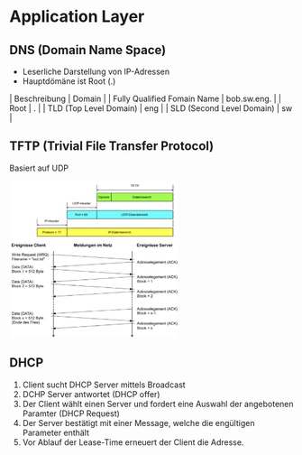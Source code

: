 # Application Layer

## DNS (Domain Name Space)
- Leserliche Darstellung von IP-Adressen
- Hauptdömäne ist Root (.)


| Beschreibung | Domain |
| Fully Qualified Fomain Name | bob.sw.eng. |
| Root | . |
| TLD (Top Level Domain) | eng |
| SLD (Second Level Domain) | sw |

## TFTP (Trivial File Transfer Protocol)

Basiert auf UDP

<img src="media/tftp_header.png" width="300">

<img src="media/tftp_protocol.png" width="300">


## DHCP

1. Client sucht DHCP Server mittels Broadcast
2. DCHP Server antwortet (DHCP offer)
3. Der Client wählt einen Server und fordert eine Auswahl der angebotenen Paramter (DHCP Request)
4. Der Server bestätigt mit einer Message, welche die engültigen Parameter enthält
5. Vor Ablauf der Lease-Time erneuert der Client die Adresse.